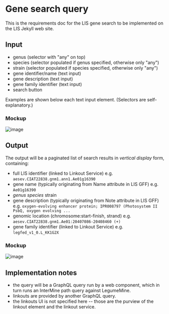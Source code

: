 # Gene search query

This is the requirements doc for the LIS gene search to be implemented on the LIS Jekyll web site.

## Input

- genus (selector with "any" on top)
- species (selector populated if genus specified, otherwise only "any")
- strain (selector populated if species specified, otherwise only "any")
- gene identifier/name (text input)
- gene description (text input)
- gene family identifier (text input)
- search button

Examples are shown below each text input element. (Selectors are self-explanatory.)

### Mockup

![image](https://user-images.githubusercontent.com/5657219/231203688-f7493a37-f98a-42ef-a1f8-66b1395fbd76.png)

## Output

The output will be a paginated list of search results in *vertical display* form, containing:

- full LIS identifier (linked to Linkout Service) e.g. `aesev.CIAT22838.gnm1.ann1.Ae01g16390`
- gene name (typically originating from Name attribute in LIS GFF) e.g. `Ae01g16390`
- *genus species* strain
- gene description (typically originating from Note attribute in LIS GFF) e.g. `oxygen-evolving enhancer protein; IPR008797 (Photosystem II PsbQ, oxygen evolving ...`
- genomic location (chromosome:start-finish, strand) e.g. `aesev.CIAT22838.gnm1.Ae01:20407086-20408460 (+)`
- gene family identifier (linked to Linkout Service) e.g. `legfed_v1_0.L_KK1G2X`

### Mockup

![image](https://user-images.githubusercontent.com/5657219/231203947-54114753-ce84-467c-b150-8526c77355c7.png)

## Implementation notes

- the query will be a GraphQL query run by a web component, which in turn runs an InterMine path query against LegumeMine.
- linkouts are provided by another GraphQL query.
- the linkouts UI is not specified here -- those are the purview of the linkout element and the linkout service. 
